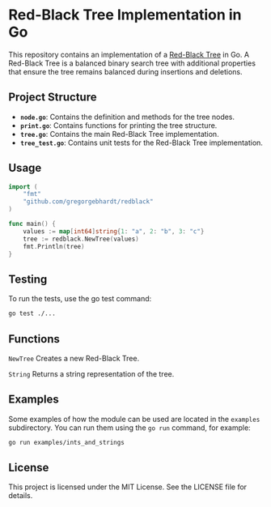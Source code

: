 # Red-Black Tree Implementation in Go

This repository contains an implementation of a [Red-Black Tree](https://en.wikipedia.org/wiki/Red-black_tree) in Go. A Red-Black Tree is a balanced binary search tree with additional properties that ensure the tree remains balanced during insertions and deletions.

## Project Structure

- **`node.go`**: Contains the definition and methods for the tree nodes.
- **`print.go`**: Contains functions for printing the tree structure.
- **`tree.go`**: Contains the main Red-Black Tree implementation.
- **`tree_test.go`**: Contains unit tests for the Red-Black Tree implementation.

## Usage

```go
import (
    "fmt"
    "github.com/gregorgebhardt/redblack"
)

func main() {
    values := map[int64]string{1: "a", 2: "b", 3: "c"}
    tree := redblack.NewTree(values)
    fmt.Println(tree)
}
```

## Testing
To run the tests, use the go test command:

```sh
go test ./...
```

## Functions
`NewTree`
Creates a new Red-Black Tree.

`String`
Returns a string representation of the tree.

## Examples

Some examples of how the module can be used are located in the `examples` subdirectory. You can run them using the `go run` command, for example:

```sh
go run examples/ints_and_strings
```


## License
This project is licensed under the MIT License. See the LICENSE file for details.

